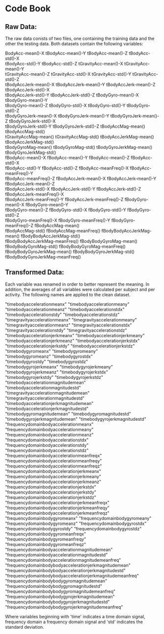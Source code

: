 Code Book
=============

Raw Data: 
---------
The raw data conists of two files, one containing the training data and the other the testing data. 
Both datasets contain the following variables:

BodyAcc-mean()-X               tBodyAcc-mean()-Y               tBodyAcc-mean()-Z               tBodyAcc-std()-X               
tBodyAcc-std()-Y                tBodyAcc-std()-Z                tGravityAcc-mean()-X            tGravityAcc-mean()-Y           
tGravityAcc-mean()-Z            tGravityAcc-std()-X             tGravityAcc-std()-Y             tGravityAcc-std()-Z            
tBodyAccJerk-mean()-X           tBodyAccJerk-mean()-Y           tBodyAccJerk-mean()-Z           tBodyAccJerk-std()-X           
tBodyAccJerk-std()-Y            tBodyAccJerk-std()-Z            tBodyGyro-mean()-X              tBodyGyro-mean()-Y             
tBodyGyro-mean()-Z              tBodyGyro-std()-X               tBodyGyro-std()-Y               tBodyGyro-std()-Z              
tBodyGyroJerk-mean()-X          tBodyGyroJerk-mean()-Y          tBodyGyroJerk-mean()-Z          tBodyGyroJerk-std()-X          
tBodyGyroJerk-std()-Y           tBodyGyroJerk-std()-Z           tBodyAccMag-mean()              tBodyAccMag-std()              
tGravityAccMag-mean()           tGravityAccMag-std()            tBodyAccJerkMag-mean()          tBodyAccJerkMag-std()          
tBodyGyroMag-mean()             tBodyGyroMag-std()              tBodyGyroJerkMag-mean()         tBodyGyroJerkMag-std()         
fBodyAcc-mean()-X               fBodyAcc-mean()-Y               fBodyAcc-mean()-Z               fBodyAcc-std()-X               
fBodyAcc-std()-Y                fBodyAcc-std()-Z                fBodyAcc-meanFreq()-X           fBodyAcc-meanFreq()-Y          
fBodyAcc-meanFreq()-Z           fBodyAccJerk-mean()-X           fBodyAccJerk-mean()-Y           fBodyAccJerk-mean()-Z          
fBodyAccJerk-std()-X            fBodyAccJerk-std()-Y            fBodyAccJerk-std()-Z            fBodyAccJerk-meanFreq()-X      
fBodyAccJerk-meanFreq()-Y       fBodyAccJerk-meanFreq()-Z       fBodyGyro-mean()-X              fBodyGyro-mean()-Y             
fBodyGyro-mean()-Z              fBodyGyro-std()-X               fBodyGyro-std()-Y               fBodyGyro-std()-Z              
fBodyGyro-meanFreq()-X          fBodyGyro-meanFreq()-Y          fBodyGyro-meanFreq()-Z          fBodyAccMag-mean()             
fBodyAccMag-std()               fBodyAccMag-meanFreq()          fBodyBodyAccJerkMag-mean()      fBodyBodyAccJerkMag-std()      
fBodyBodyAccJerkMag-meanFreq()  fBodyBodyGyroMag-mean()         fBodyBodyGyroMag-std()          fBodyBodyGyroMag-meanFreq()    
fBodyBodyGyroJerkMag-mean()     fBodyBodyGyroJerkMag-std()      fBodyBodyGyroJerkMag-meanFreq()


Transformed Data: 
-----------------

Each variable was renamed in order to better represent the meaning. In addition, the averages of all variables were calculated per subject and per activity. 
The following names are applied to the clean dataset. 

                                                                     
"timebodyaccelerationmeanx"                                "timebodyaccelerationmeany"                               
"timebodyaccelerationmeanz"                                "timebodyaccelerationstdx"                                
"timebodyaccelerationstdy"                                 "timebodyaccelerationstdz"                                
"timegravityaccelerationmeanx"                             "timegravityaccelerationmeany"                            
"timegravityaccelerationmeanz"                             "timegravityaccelerationstdx"                             
"timegravityaccelerationstdy"                              "timegravityaccelerationstdz"                             
"timebodyaccelerationjerkmeanx"                            "timebodyaccelerationjerkmeany"                           
"timebodyaccelerationjerkmeanz"                            "timebodyaccelerationjerkstdx"                            
"timebodyaccelerationjerkstdy"                             "timebodyaccelerationjerkstdz"                            
"timebodygyromeanx"                                        "timebodygyromeany"                                       
"timebodygyromeanz"                                        "timebodygyrostdx"                                        
"timebodygyrostdy"                                         "timebodygyrostdz"                                        
"timebodygyrojerkmeanx"                                    "timebodygyrojerkmeany"                                   
"timebodygyrojerkmeanz"                                    "timebodygyrojerkstdx"                                    
"timebodygyrojerkstdy"                                     "timebodygyrojerkstdz"                                    
"timebodyaccelerationmagnitudemean"                        "timebodyaccelerationmagnitudestd"                        
"timegravityaccelerationmagnitudemean"                     "timegravityaccelerationmagnitudestd"                     
"timebodyaccelerationjerkmagnitudemean"                    "timebodyaccelerationjerkmagnitudestd"                    
"timebodygyromagnitudemean"                                "timebodygyromagnitudestd"                                
"timebodygyrojerkmagnitudemean"                            "timebodygyrojerkmagnitudestd"                            
"frequencydomainbodyaccelerationmeanx"                     "frequencydomainbodyaccelerationmeany"                    
"frequencydomainbodyaccelerationmeanz"                     "frequencydomainbodyaccelerationstdx"                     
"frequencydomainbodyaccelerationstdy"                      "frequencydomainbodyaccelerationstdz"                     
"frequencydomainbodyaccelerationmeanfreqx"                 "frequencydomainbodyaccelerationmeanfreqy"                
"frequencydomainbodyaccelerationmeanfreqz"                 "frequencydomainbodyaccelerationjerkmeanx"                
"frequencydomainbodyaccelerationjerkmeany"                 "frequencydomainbodyaccelerationjerkmeanz"                
"frequencydomainbodyaccelerationjerkstdx"                  "frequencydomainbodyaccelerationjerkstdy"                 
"frequencydomainbodyaccelerationjerkstdz"                  "frequencydomainbodyaccelerationjerkmeanfreqx"            
"frequencydomainbodyaccelerationjerkmeanfreqy"             "frequencydomainbodyaccelerationjerkmeanfreqz"            
"frequencydomainbodygyromeanx"                             "frequencydomainbodygyromeany"                            
"frequencydomainbodygyromeanz"                             "frequencydomainbodygyrostdx"                             
"frequencydomainbodygyrostdy"                              "frequencydomainbodygyrostdz"                             
"frequencydomainbodygyromeanfreqx"                         "frequencydomainbodygyromeanfreqy"                        
"frequencydomainbodygyromeanfreqz"                         "frequencydomainbodyaccelerationmagnitudemean"            
"frequencydomainbodyaccelerationmagnitudestd"              "frequencydomainbodyaccelerationmagnitudemeanfreq"        
"frequencydomainbodybodyaccelerationjerkmagnitudemean"     "frequencydomainbodybodyaccelerationjerkmagnitudestd"     
"frequencydomainbodybodyaccelerationjerkmagnitudemeanfreq" "frequencydomainbodybodygyromagnitudemean"                
"frequencydomainbodybodygyromagnitudestd"                  "frequencydomainbodybodygyromagnitudemeanfreq"            
"frequencydomainbodybodygyrojerkmagnitudemean"             "frequencydomainbodybodygyrojerkmagnitudestd"             
"frequencydomainbodybodygyrojerkmagnitudemeanfreq"        

Where variables beginning with 'time' indicates a time domain signal, frequency domain a frequency domain signal and 'std' indicates the standard deviation. 
